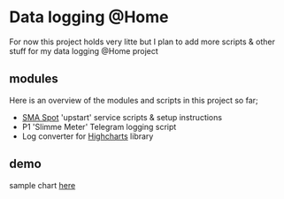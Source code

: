Data logging @Home
====

For now this project holds very litte but I plan to add more scripts & other stuff
for my data logging @Home project

modules
------

Here is an overview of the modules and scripts in this project so far;

* [SMA Spot](https://code.google.com/p/sma-spot/) 'upstart' service scripts & setup instructions
* P1 'Slimme Meter' Telegram logging script
* Log converter for [Highcharts](http://www.highcharts.com/) library


demo
---------

sample chart [here](http://rawgithub.com/enix/home/master/aggregator/chart/index.html)
